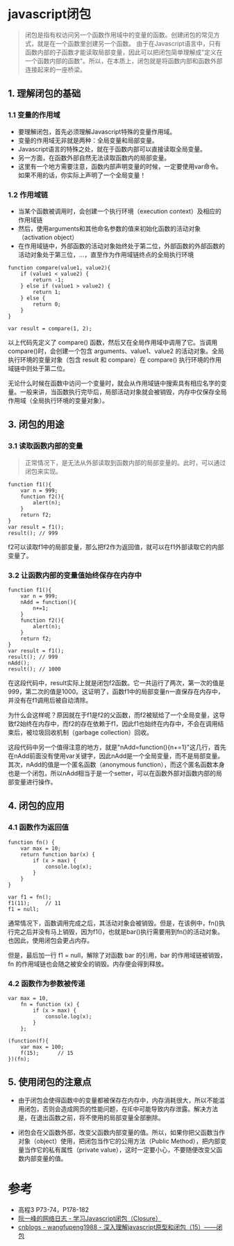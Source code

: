 # javascript闭包

> 闭包是指有权访问另一个函数作用域中的变量的函数。创建闭包的常见方式，就是在一个函数里创建另一个函数。
> 由于在Javascript语言中，只有函数内部的子函数才能读取局部变量，因此可以把闭包简单理解成"定义在一个函数内部的函数"。所以，在本质上，闭包就是将函数内部和函数外部连接起来的一座桥梁。

## 1. 理解闭包的基础
### 1.1 变量的作用域

+ 要理解闭包，首先必须理解Javascript特殊的变量作用域。
+ 变量的作用域无非就是两种：全局变量和局部变量。
+ Javascript语言的特殊之处，就在于函数内部可以直接读取全局变量。
+ 另一方面，在函数外部自然无法读取函数内的局部变量。
+ 这里有一个地方需要注意，函数内部声明变量的时候，一定要使用var命令。如果不用的话，你实际上声明了一个全局变量！

### 1.2 作用域链

+ 当某个函数被调用时，会创建一个执行环境（execution context）及相应的作用域链
+ 然后，使用arguments和其他命名参数的值来初始化函数的活动对象（activation object）
+ 在作用域链中，外部函数的活动对象始终处于第二位，外部函数的外部函数的活动对象处于第三位，...，直至作为作用域链终点的全局执行环境

```
function compare(value1, value2){
    if (value1 < value2) {
        return -1;
    } else if (value1 > value2) {
        return 1;
    } else {
        return 0;
    }
}

var result = compare(1, 2);
```

以上代码先定义了 compare() 函数，然后又在全局作用域中调用了它。当调用 compare()时，会创建一个包含 arguments、value1、value2 的活动对象。全局执行环境的变量对象（包含 result 和 compare）在 compare() 执行环境的作用域链中则处于第二位。

无论什么时候在函数中访问一个变量时，就会从作用域链中搜索具有相应名字的变量。一般来讲，当函数执行完毕后，局部活动对象就会被销毁，内存中仅保存全局作用域（全局执行环境的变量对象）。


## 3. 闭包的用途

### 3.1 读取函数内部的变量

> 正常情况下，是无法从外部读取到函数内部的局部变量的。此时，可以通过闭包来实现。

```
function f1(){
    var n = 999;
    function f2(){
		alert(n); 
    }
    return f2;
}
var result = f1();
result(); // 999
```

f2可以读取f1中的局部变量，那么把f2作为返回值，就可以在f1外部读取它的内部变量了。

### 3.2 让函数内部的变量值始终保存在内存中

```
function f1(){
    var n = 999;
    nAdd = function(){
		n+=1;
	}
    function f2(){
    	alert(n);
    }
    return f2;
}
var result = f1();
result(); // 999
nAdd();
result(); // 1000
```

在这段代码中，result实际上就是闭包f2函数。它一共运行了两次，第一次的值是999，第二次的值是1000。这证明了，函数f1中的局部变量n一直保存在内存中，并没有在f1调用后被自动清除。

为什么会这样呢？原因就在于f1是f2的父函数，而f2被赋给了一个全局变量，这导致f2始终在内存中，而f2的存在依赖于f1，因此f1也始终在内存中，不会在调用结束后，被垃圾回收机制（garbage collection）回收。

这段代码中另一个值得注意的地方，就是"nAdd=function(){n+=1}"这几行，首先在nAdd前面没有使用var关键字，因此nAdd是一个全局变量，而不是局部变量。其次，nAdd的值是一个匿名函数（anonymous function），而这个匿名函数本身也是一个闭包，所以nAdd相当于是一个setter，可以在函数外部对函数内部的局部变量进行操作。

## 4. 闭包的应用

### 4.1 函数作为返回值

```
function fn() {
	var max = 10;
	return function bar(x) {
		if (x > max) {
			console.log(x);
		}
	}
}

var f1 = fn();
f1(11);     // 11
f1 = null;
```

通常情况下，函数调用完成之后，其活动对象会被销毁。但是，在该例中，fn()执行完之后并没有马上销毁，因为f1()，也就是bar()执行需要用到fn()的活动对象。也因此，使用闭包会更占内存。

但是，最后加一行 f1 = null，解除了对函数 bar 的引用，bar 的作用域链被销毁，fn 的作用域链也会随之被安全的销毁。内存便会得到释放。

### 4.2 函数作为参数被传递

```
var max = 10,
	fn = function (x) {
		if (x > max) {
			console.log(x);
		}
	};

(function(f){
	var max = 100;
	f(15);      // 15
})(fn);
```

## 5. 使用闭包的注意点

+ 由于闭包会使得函数中的变量都被保存在内存中，内存消耗很大，所以不能滥用闭包，否则会造成网页的性能问题，在IE中可能导致内存泄露。解决方法是，在退出函数之前，将不使用的局部变量全部删除。

+ 闭包会在父函数外部，改变父函数内部变量的值。所以，如果你把父函数当作对象（object）使用，把闭包当作它的公用方法（Public Method），把内部变量当作它的私有属性（private value），这时一定要小心，不要随便改变父函数内部变量的值。

# 参考

+ 高程3 P73-74，P178-182
+ [阮一峰的网络日志 - 学习Javascript闭包（Closure）](http://www.ruanyifeng.com/blog/2009/08/learning_javascript_closures.html)
+ [cnblogs - wangfupeng1988 - 深入理解javascript原型和闭包（15）——闭包](http://www.cnblogs.com/wangfupeng1988/p/3994065.html)